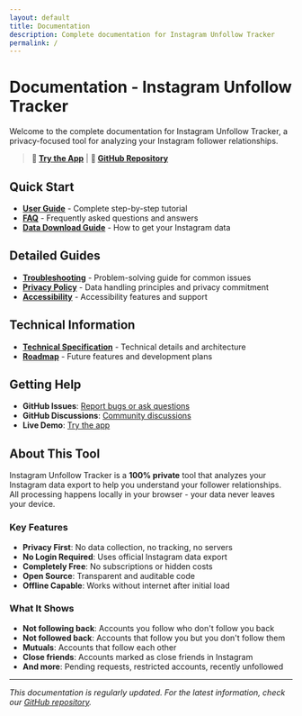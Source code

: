 ```yaml
---
layout: default
title: Documentation
description: Complete documentation for Instagram Unfollow Tracker
permalink: /
---
```


# Documentation - Instagram Unfollow Tracker

Welcome to the complete documentation for Instagram Unfollow Tracker, a privacy-focused tool for analyzing your Instagram follower relationships.

> **🚀 [Try the App](https://ignromanov.github.io/instagram-unfollow-tracker/)** | **📖 [GitHub Repository](https://github.com/ignromanov/instagram-unfollow-tracker)**

## Quick Start

- **[User Guide](user-guide/)** - Complete step-by-step tutorial
- **[FAQ](faq/)** - Frequently asked questions and answers
- **[Data Download Guide](instagram-export/)** - How to get your Instagram data

## Detailed Guides

- **[Troubleshooting](troubleshooting/)** - Problem-solving guide for common issues
- **[Privacy Policy](privacy/)** - Data handling principles and privacy commitment
- **[Accessibility](accessibility/)** - Accessibility features and support

## Technical Information

- **[Technical Specification](tech-spec/)** - Technical details and architecture
- **[Roadmap](roadmap/)** - Future features and development plans

## Getting Help

- **GitHub Issues**: [Report bugs or ask questions](https://github.com/ignromanov/instagram-unfollow-tracker/issues)
- **GitHub Discussions**: [Community discussions](https://github.com/ignromanov/instagram-unfollow-tracker/discussions)
- **Live Demo**: [Try the app](https://ignromanov.github.io/instagram-unfollow-tracker/)

## About This Tool

Instagram Unfollow Tracker is a **100% private** tool that analyzes your Instagram data export to help you understand your follower relationships. All processing happens locally in your browser - your data never leaves your device.

### Key Features

- **Privacy First**: No data collection, no tracking, no servers
- **No Login Required**: Uses official Instagram data export
- **Completely Free**: No subscriptions or hidden costs
- **Open Source**: Transparent and auditable code
- **Offline Capable**: Works without internet after initial load

### What It Shows

- **Not following back**: Accounts you follow who don't follow you back
- **Not followed back**: Accounts that follow you but you don't follow them
- **Mutuals**: Accounts that follow each other
- **Close friends**: Accounts marked as close friends in Instagram
- **And more**: Pending requests, restricted accounts, recently unfollowed

---

*This documentation is regularly updated. For the latest information, check our [GitHub repository](https://github.com/ignromanov/instagram-unfollow-tracker).*
